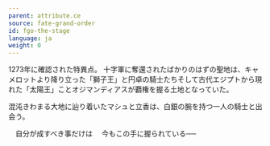 ```yaml
---
parent: attribute.ce
source: fate-grand-order
id: fgo-the-stage
language: ja
weight: 0
---
```


1273年に確認された特異点。
十字軍に奪還されたばかりのはずの聖地は、キャメロットより降り立った「獅子王」と円卓の騎士たちそして古代エジプトから現れた「太陽王」ことオジマンディアスが覇権を握る土地となっていた。

混沌きわまる大地に辿り着いたマシュと立香は、白銀の腕を持つ一人の騎士と出会う。

　自分が成すべき事だけは
　今もこの手に握られている──
